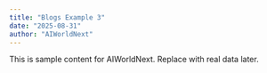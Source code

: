 ```yaml
---
title: "Blogs Example 3"
date: "2025-08-31"
author: "AIWorldNext"
---
```

This is sample content for AIWorldNext. Replace with real data later.
